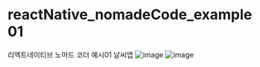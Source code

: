 # reactNative_nomadeCode_example01
리엑트네이티브 노마드 코더 예시01 날씨앱
![image](https://user-images.githubusercontent.com/76150392/210175750-b95b0ff5-85e6-43b6-8f0f-0b4711d800da.png)
![image](https://user-images.githubusercontent.com/76150392/210175755-dfe59de6-c4a9-4d87-9608-8b97aa8e1089.png)
